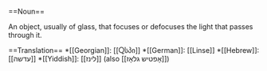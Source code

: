 ==Noun==

An object, usually of glass, that focuses or defocuses the light that passes through it.

==Translation==
*[[Georgian]]: [[Ⴍსპი]]
*[[German]]: [[Linse]]
*[[Hebrew]]: [[עדשה]]
*[[Yiddish]]: [[לינז]] (also [[אָפטיש גלאָז]])